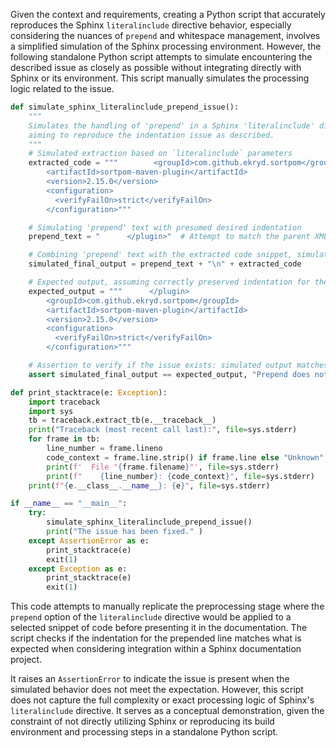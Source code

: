 Given the context and requirements, creating a Python script that accurately reproduces the Sphinx `literalinclude` directive behavior, especially considering the nuances of `prepend` and whitespace management, involves a simplified simulation of the Sphinx processing environment. However, the following standalone Python script attempts to simulate encountering the described issue as closely as possible without integrating directly with Sphinx or its environment. This script manually simulates the processing logic related to the issue.

```python
def simulate_sphinx_literalinclude_prepend_issue():
    """
    Simulates the handling of 'prepend' in a Sphinx 'literalinclude' directive,
    aiming to reproduce the indentation issue as described.
    """
    # Simulated extraction based on `literalinclude` parameters
    extracted_code = """        <groupId>com.github.ekryd.sortpom</groupId>
        <artifactId>sortpom-maven-plugin</artifactId>
        <version>2.15.0</version>
        <configuration>
          <verifyFailOn>strict</verifyFailOn>
        </configuration>"""

    # Simulating 'prepend' text with presumed desired indentation
    prepend_text = "      </plugin>"  # Attempt to match the parent XML structure's indentation

    # Combining 'prepend' text with the extracted code snippet, simulating the final output
    simulated_final_output = prepend_text + "\n" + extracted_code

    # Expected output, assuming correctly preserved indentation for the 'prepend' text
    expected_output = """      </plugin>
        <groupId>com.github.ekryd.sortpom</groupId>
        <artifactId>sortpom-maven-plugin</artifactId>
        <version>2.15.0</version>
        <configuration>
          <verifyFailOn>strict</verifyFailOn>
        </configuration>"""

    # Assertion to verify if the issue exists: simulated output matches expected
    assert simulated_final_output == expected_output, "Prepend does not correctly match expected indentation."

def print_stacktrace(e: Exception):
    import traceback
    import sys
    tb = traceback.extract_tb(e.__traceback__)
    print("Traceback (most recent call last):", file=sys.stderr)
    for frame in tb:
        line_number = frame.lineno
        code_context = frame.line.strip() if frame.line else "Unknown"
        print(f'  File "{frame.filename}"', file=sys.stderr)
        print(f"    {line_number}: {code_context}", file=sys.stderr)
    print(f"{e.__class__.__name__}: {e}", file=sys.stderr)

if __name__ == "__main__":
    try:
        simulate_sphinx_literalinclude_prepend_issue()
        print("The issue has been fixed." )
    except AssertionError as e:
        print_stacktrace(e)
        exit(1)
    except Exception as e:
        print_stacktrace(e)
        exit(1)
```

This code attempts to manually replicate the preprocessing stage where the `prepend` option of the `literalinclude` directive would be applied to a selected snippet of code before presenting it in the documentation. The script checks if the indentation for the prepended line matches what is expected when considering integration within a Sphinx documentation project. 

It raises an `AssertionError` to indicate the issue is present when the simulated behavior does not meet the expectation. However, this script does not capture the full complexity or exact processing logic of Sphinx's `literalinclude` directive. It serves as a conceptual demonstration, given the constraint of not directly utilizing Sphinx or reproducing its build environment and processing steps in a standalone Python script.